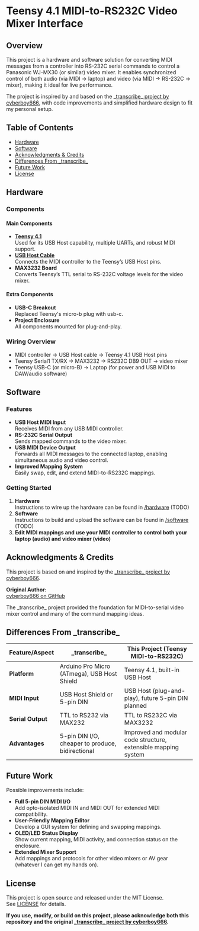 # Teensy 4.1 MIDI-to-RS232C Video Mixer Interface

## Overview

This project is a hardware and software solution for converting MIDI messages from a controller into RS-232C serial commands to control a Panasonic WJ-MX30 (or similar) video mixer. It enables synchronized control of both audio (via MIDI -> laptop) and video (via MIDI -> RS-232C -> mixer), making it ideal for live performance.

The project is inspired by and based on the [\_transcribe\_ project by cyberboy666](https://github.com/cyberboy666/_transcribe_), with code improvements and simplified hardware design to fit my personal setup.

## Table of Contents

- [Hardware](#hardware)
- [Software](#software)
- [Acknowledgments & Credits](#acknowledgments--credits)
- [Differences From \_transcribe\_](#differences-from-\_transcribe\_)
- [Future Work](#future-work)
- [License](#license)

## Hardware

### Components

#### Main Components

- [**Teensy 4.1**](https://www.pjrc.com/store/teensy41.html)  
  Used for its USB Host capability, multiple UARTs, and robust MIDI support.
- [**USB Host Cable**](https://www.pjrc.com/store/cable_usb_host_t36.html)  
  Connects the MIDI controller to the Teensy’s USB Host pins.
- **MAX3232 Board**  
  Converts Teensy’s TTL serial to RS-232C voltage levels for the video mixer.

#### Extra Components

- **USB-C Breakout**  
  Replaced Teensy's micro-b plug with usb-c.
- **Project Enclosure**  
  All components mounted for plug-and-play.

### Wiring Overview

- MIDI controller → USB Host cable → Teensy 4.1 USB Host pins
- Teensy Serial1 TX/RX → MAX3232 → RS232C DB9 OUT -> video mixer
- Teensy USB-C (or micro-B) → Laptop (for power and USB MIDI to DAW/audio software)

## Software

### Features

- **USB Host MIDI Input**  
  Receives MIDI from any USB MIDI controller.
- **RS-232C Serial Output**  
  Sends mapped commands to the video mixer.
- **USB MIDI Device Output**  
  Forwards all MIDI messages to the connected laptop, enabling simultaneous audio and video control.
- **Improved Mapping System**  
  Easily swap, edit, and extend MIDI-to-RS232C mappings.

### Getting Started

1. **Hardware**  
Instructions to wire up the hardware can be found in [/hardware](/hardware/README.md) (TODO)
2. **Software**  
Instructions to build and upload the software can be found in [/software](/software/README.md) (TODO)
4. **Edit MIDI mappings and use your MIDI controller to control both your laptop (audio) and video mixer (video)**

## Acknowledgments & Credits

This project is based on and inspired by the [\_transcribe\_ project by cyberboy666](https://github.com/cyberboy666/_transcribe_).

**Original Author:**  
[cyberboy666 on GitHub](https://github.com/cyberboy666)

The \_transcribe\_ project provided the foundation for MIDI-to-serial video mixer control and many of the command mapping ideas.  

## Differences From \_transcribe\_

| Feature/Aspect          | \_transcribe\_                                  | This Project (Teensy MIDI-to-RS232C)                           |
|------------------------|--------------------------------------------------|----------------------------------------------------------------|
| **Platform**           | Arduino Pro Micro (ATmega), USB Host Shield      | Teensy 4.1, built-in USB Host                                  |
| **MIDI Input**         | USB Host Shield or 5-pin DIN                     | USB Host (plug-and-play), future 5-pin DIN planned             |
| **Serial Output**      | TTL to RS232 via MAX232                          | TTL to RS232C via MAX3232                                      |
| **Advantages**         | 5-pin DIN I/O, cheaper to produce, bidirectional | Improved and modular code structure, extensible mapping system |

## Future Work

Possible improvements include:

- **Full 5-pin DIN MIDI I/O**  
  Add opto-isolated MIDI IN and MIDI OUT for extended MIDI compatibility.
- **User-Friendly Mapping Editor**  
  Develop a GUI system for defining and swapping mappings.
- **OLED/LED Status Display**  
  Show current mapping, MIDI activity, and connection status on the enclosure.
- **Extended Mixer Support**  
  Add mappings and protocols for other video mixers or AV gear (whatever I can get my hands on).

## License

This project is open source and released under the MIT License.  
See [LICENSE](LICENSE) for details.

**If you use, modify, or build on this project, please acknowledge both this repository and the original [\_transcribe\_ project by cyberboy666](https://github.com/cyberboy666/_transcribe_).**

